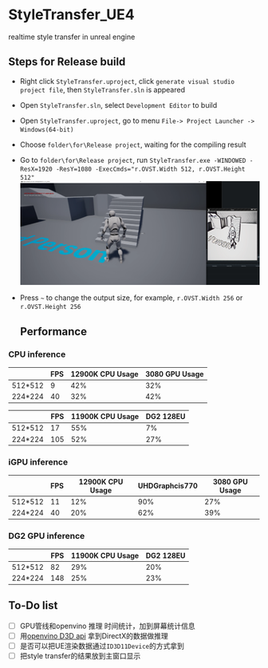 # StyleTransfer_UE4
realtime style transfer in unreal engine

## Steps for Release build 

* Right click `StyleTransfer.uproject`, click `generate visual studio project file`, then `StyleTransfer.sln` is appeared

* Open `StyleTransfer.sln`, select `Development Editor` to build

* Open `StyleTransfer.uproject`, go to menu `File-> Project Launcher -> Windows(64-bit)`

* Choose `folder\for\Release project`, waiting for the compiling result

* Go to `folder\for\Release project`, run `StyleTransfer.exe -WINDOWED -ResX=1920 -ResY=1080 -ExecCmds="r.OVST.Width 512, r.OVST.Height 512"`
  ![Result](doc/Result_manga.png)

* Press `~` to change the output size, for example, `r.OVST.Width 256` or `r.OVST.Height 256`

  ## Performance

### CPU inference

|         | FPS  | 12900K CPU Usage | 3080 GPU Usage |
| ------- | ---- | ---------------- | -------------- |
| 512*512 | 9   | 42%              | 32%            |
| 224*224 | 40   | 32%              | 42%            |

|         | FPS  | 11900K CPU Usage | DG2 128EU      |
| ------- | ---- | ---------------- | -------------- |
| 512*512 | 17   | 55%              | 7%             |
| 224*224 | 105  | 52%              | 27%            |

### iGPU inference

|         | FPS  | 12900K CPU Usage | UHDGraphcis770 |3080 GPU Usage |
| ------- | ---- | ---------------- | -------------- |-------------- |
| 512*512 | 11   | 12%              | 90%            |27%            |
| 224*224 | 40   | 20%              | 62%            |39%            |


### DG2 GPU inference

|         | FPS  | 11900K CPU Usage  |DG2 128EU      |
| ------- | ---- | ----------------  |-------------- |
| 512*512 | 82   | 29%               |20%            |
| 224*224 | 148  | 25%               |23%            |

## To-Do list
  - [ ] GPU管线和openvino 推理 时间统计，加到屏幕统计信息 
  - [ ] 用[openvino D3D api](https://docs.openvino.ai/2021.4/classInferenceEngine_1_1gpu_1_1D3DBufferBlob.html) 拿到DirectX的数据做推理
  - [ ] 是否可以把UE渲染数据通过`ID3D11Device`的方式拿到
  - [ ] 把style transfer的结果放到主窗口显示 

